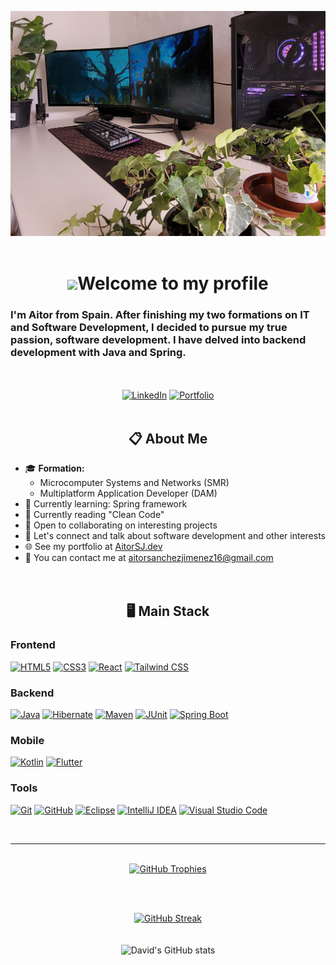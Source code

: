 ![alt text](image2.jpg)
<br><br>
# <div align="center"><img src="https://media3.giphy.com/media/v1.Y2lkPTc5MGI3NjExYWw5OTJtcHRmM2owcjlxajA1MWdzYmM1YnFqeTc4emI2Y20xemdzayZlcD12MV9pbnRlcm5hbF9naWZfYnlfaWQmY3Q9cw/ymwg2hvAKuuuiDN1x3/giphy.webp" width="75">Welcome to my profile</div>

<h3>
I'm Aitor from Spain. After finishing my two formations on IT and Software Development, I decided to pursue my true passion, software development. I have delved into backend development with Java and Spring.
</h3>
<br><br>
<div align="center">
  <a href="https://www.linkedin.com/in/ASANCHEZ-16-DEV/"><img src="https://img.shields.io/badge/LinkedIn-0077B5?style=for-the-badge&logo=linkedin&logoColor=white" alt="LinkedIn"></a>
  <a href="https://www.dev"><img src="https://img.shields.io/badge/Portfolio-255E63?style=for-the-badge&logo=About.me&logoColor=white" alt="Portfolio"></a>
</div>
<br>

## <div align="center">📋 About Me</div>
* 🎓 **Formation:**  
  - Microcomputer Systems and Networks (SMR)  
  - Multiplatform Application Developer (DAM)  
* 🚀 Currently learning: Spring framework  
* 📖 Currently reading "Clean Code"  
* 🤝 Open to collaborating on interesting projects  
* 💬 Let's connect and talk about software development and other interests  
* 🌐 See my portfolio at [AitorSJ.dev](http://www.dev)  
* 📧 You can contact me at [aitorsanchezjimenez16@gmail.com](mailto:aitorsanchezjimenez16@gmail.com)  
<br><br>
## <div align="center">🖥️ Main Stack</div>


### Frontend
[![HTML5](https://img.shields.io/badge/HTML5-E34F26?style=for-the-badge&logo=html5&logoColor=white)](https://developer.mozilla.org/en-US/docs/Web/Guide/HTML/HTML5)
[![CSS3](https://img.shields.io/badge/CSS3-1572B6?style=for-the-badge&logo=css3&logoColor=white)](https://developer.mozilla.org/en-US/docs/Web/CSS)
[![React](https://img.shields.io/badge/React-20232A?style=for-the-badge&logo=react&logoColor=61DAFB)](https://react.dev/)
[![Tailwind CSS](https://img.shields.io/badge/Tailwind_CSS-38B2AC?style=for-the-badge&logo=tailwind-css&logoColor=white)](https://tailwindcss.com/)

### Backend
[![Java](https://img.shields.io/badge/Java-ED8B00?style=for-the-badge&logo=openjdk&logoColor=white)](https://www.oracle.com/java/)
[![Hibernate](https://img.shields.io/badge/Hibernate-59666C?style=for-the-badge&logo=hibernate&logoColor=white)](https://hibernate.org/)
[![Maven](https://img.shields.io/badge/Maven-C71A36?style=for-the-badge&logo=apache-maven&logoColor=white)](https://maven.apache.org/)
[![JUnit](https://img.shields.io/badge/JUnit-25A162?style=for-the-badge&logo=junit5&logoColor=white)](https://junit.org/junit5/)
[![Spring Boot](https://img.shields.io/badge/Spring%20Boot-6DB33F?style=for-the-badge&logo=spring-boot&logoColor=white)](https://spring.io/projects/spring-boot)

### Mobile
[![Kotlin](https://img.shields.io/badge/Kotlin-0095D5?style=for-the-badge&logo=kotlin&logoColor=white)](https://kotlinlang.org/)
[![Flutter](https://img.shields.io/badge/Flutter-02569B?style=for-the-badge&logo=flutter&logoColor=white)](https://flutter.dev/)


### Tools
[![Git](https://img.shields.io/badge/Git-F05032?style=for-the-badge&logo=git&logoColor=white)](https://git-scm.com/)
[![GitHub](https://img.shields.io/badge/GitHub-181717?style=for-the-badge&logo=github&logoColor=white)](https://github.com/)
[![Eclipse](https://img.shields.io/badge/Eclipse-2C2255?style=for-the-badge&logo=eclipse&logoColor=white)](https://www.eclipse.org/)
[![IntelliJ IDEA](https://img.shields.io/badge/IntelliJ%20IDEA-000000?style=for-the-badge&logo=intellij-idea&logoColor=white)](https://www.jetbrains.com/idea/)
[![Visual Studio Code](https://img.shields.io/badge/VS%20Code-0078d7?style=for-the-badge&logo=visual-studio-code&logoColor=white)](https://code.visualstudio.com/)

<br>

---

</br>
<div align="center">
  <a href="https://github.com/ryo-ma/github-profile-trophy">
    <img src="https://github-profile-trophy.vercel.app/?username=ASANCHEZ-16-DEV&theme=radical" alt="GitHub Trophies">
  </a>

  <br><br>

  [![GitHub Streak](https://github-readme-streak-stats.herokuapp.com/?user=ASANCHEZ-16-DEV&theme=radical)](https://git.io/streak-stats)
  <br></br></br>
  ![David's GitHub stats](https://github-readme-stats.vercel.app/api?username=ASANCHEZ-16-DEV&show_icons=true&theme=radical)
</div>
